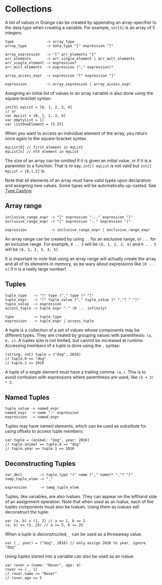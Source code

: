 # Collections

A list of values in Orange can be created by appending an array-specifier to the data type when creating a variable. For example, `int[5]` is an array of 5 integers.

    type               -> array_type
	array_type         -> data_type "[" expression "]"

	array_expression   -> "[" arr_elements "]"
	arr_elements       -> arr_single_element | arr_mult_elements
	arr_single_element -> expression?
	arr_mult_elements  -> expression ("," expression)*

	array_access_expr  -> expression "[" expression "]"

	expression         -> array_expression | array_access_expr

Assigning an initial list of values to an array variable is also done using the square-bracket syntax:

    int[5] myList = [0, 1, 2, 3, 4]
    // or
    var myList = [0, 1, 2, 3, 4]
	var emptyList = []
	var listOneElement = [5.3f]

When you want to access an individual element of the array, you return once again to the square-bracket syntax:

    myList[0] // first element in myList
    myList[n] // nth element in myList

The size of an array can be omitted if it is given an initial value, or if it is a parameter to a function. That is to say, `int[] myList` is not valid but `int[] myList = [0,1,2]` is.

Note that all elements of an array must have valid types upon declaration and assigning new values. Some types will be automatically up-casted. See [Type Casting](casting.md).


## Array range

	inclusive_range_expr -> "[" expression "..." expression "]"
	exclusive_range_expr -> "[" expression ".." expression "]"

	expression           -> inclusive_range_expr | exclusive_range_expr

An array range can be created by using `..` for an exclusive range, or `...` for an inclusive range. For example, `0 .. 5` will be `[0, 1, 2, 3, 4]` and `0 ... 5` will be `[0, 1, 2, 3, 4, 5]`

It is important to note that using an array range will actually create the array and all of its elements in memory, so be wary about expressions like `[0 ... n]` if n is a really large number!

## Tuples


	tuple_type   -> "(" type ("," type )* ")"
	tuple_expr   -> "(" tuple_value ("," tuple_value )* ","? " ")"
	tuple_value  -> expression
	access_tuple -> tuple_expr "." (0 ... infinity)

	type         -> tuple_type
	expression   -> tuple_expr | access_tuple

A tuple is a collection of a set of values whose components may be different types. They are created by grouping values with parenthesis: `(a, b, c)`. A tuples size is not limited, but cannot be increased at runtime. Accessing members of a tuple is done using the `.` syntax:

    (string, int) tuple = ("dog", 2016)
    // tuple.0 == "dog"
    // tuple.1 == 2016

A tuple of a single element must have a trailing comma: `(a,)`. This is to avoid confusion with expressions where parenthesis are used, like `(5 + 3) * 2`.

## Named Tuples

	tuple_value -> named_expr
	named_expr  -> name ":" expression
	expression  -> named_expr

Tuples may have named elements, which can be used as substitute for using offsets to access tuple members:

    var tuple = (animal: "dog", year: 2016)
    // tuple.animal == tuple.0 == "dog"
    // tuple.year == tuple.1 == 2016

## Deconstructing Tuples

	var_decl        -> tuple_type "(" name ("," name)* ","? ")"
	temp_tuple_elem -> "_"

	expression      -> temp_tuple_elem

Tuples, like variables, are also lvalues. They can appear on the lefthand side of an assignment operation. Note that when used as an lvalue, each of the tuples components must also be lvalues. Using them as lvalues will deconstruct the tuple:

    var (a, b) = (1, 2) // a == 1, b == 2
    (a, b) += (5, 25) // a += 5, b += 25

When a tuple is deconstructed, `_` can be used as a throwaway value.

    var (_, year) = ("dog", 2016) // only assign 2016 to year, ignore "dog"

Using tuples stored into a variable can also be used as an lvalue:

 	var rover = (name: "Rover", age: 4)
	rover += (_, 1)
	// rover.name == "Rover"
	// rover.age == 5
